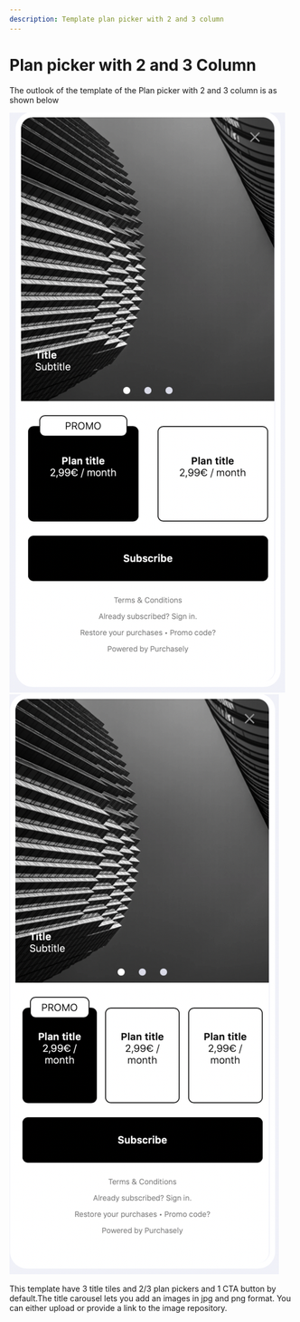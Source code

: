```yaml
---
description: Template plan picker with 2 and 3 column
---
```


# Plan picker with 2 and 3 Column

The outlook of the template of the Plan picker with 2 and 3 column is as shown below

![](<../../../.gitbook/assets/image (165).png>)![](<../../../.gitbook/assets/image (192).png>)

This template have 3 title tiles and 2/3 plan pickers and 1 CTA button by default.The title carousel lets you add an images in jpg and png format. You can either upload or provide a link to the image repository.
